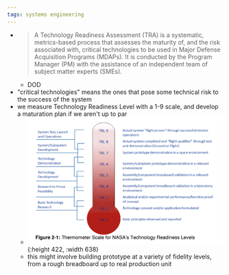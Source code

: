 ```yaml
---
tags: systems engineering
---
```


- > A Technology Readiness Assessment (TRA) is a systematic, metrics-based process that assesses the maturity of, and the risk associated with, critical technologies to be used in Major Defense Acquisition Programs (MDAPs). It is conducted by the Program Manager (PM) with the assistance of an independent team of subject matter experts (SMEs).
  * DOD
- "critical technologies" means the ones that pose some technical risk to the success of the system
- we measure Technology Readiness Level with a 1-9 scale, and develop a maturation plan if we aren't up to par
	- ![image.png](../assets/image_1737269938045_0.png){:height 422, :width 638}
	- this might involve building prototype at a variety of fidelity levels, from a rough breadboard up to real production unit
